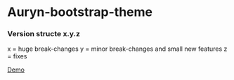 # Auryn-bootstrap-theme

### Version structe x.y.z

x = huge break-changes
y = minor break-changes and small new features
z = fixes

[Demo](https://paulopmt1.github.io/auryn-bootstrap-theme/)
